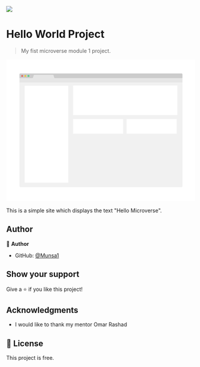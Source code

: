 ![](https://img.shields.io/badge/Microverse-blueviolet)

# Hello World Project

> My fist microverse module 1 project.

![screenshot](./app_screenshot.png)

This is a simple site which displays the text "Hello Microverse".


## Author

👤 **Author**

- GitHub: [@Munsa1](https://github.com/munsa1)


## Show your support

Give a ⭐️ if you like this project!

## Acknowledgments

- I would like to thank my mentor Omar Rashad

## 📝 License

This project is free.

